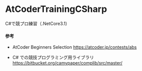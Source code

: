 # AtCoderTrainingCSharp
C#で競プロ練習（.NetCore3.1）

#### 参考
- AtCoder Beginners Selection https://atcoder.jp/contests/abs

- C# での競技プログラミング用ライブラリ https://bitbucket.org/camypaper/complib/src/master/
